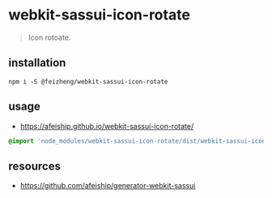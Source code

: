 # webkit-sassui-icon-rotate
> Icon rotoate.

## installation
```shell
npm i -S @feizheng/webkit-sassui-icon-rotate
```

## usage
+ https://afeiship.github.io/webkit-sassui-icon-rotate/

```scss
@import 'node_modules/webkit-sassui-icon-rotate/dist/webkit-sassui-icon-rotate.scss';
```

## resources
+ https://github.com/afeiship/generator-webkit-sassui
